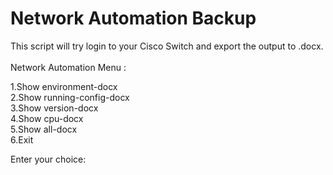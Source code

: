 <h1>Network Automation Backup </h1>
This script will try login to your Cisco Switch and export the output to .docx.<br><br>
Network Automation Menu : <br>

1.Show environment-docx<br>
2.Show running-config-docx<br>
3.Show version-docx<br>
4.Show cpu-docx<br>
5.Show all-docx<br>
6.Exit<br>

Enter your choice:
